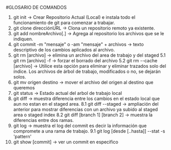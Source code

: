 #GLOSARIO DE COMANDOS
1. git init  -> Crear Repositorio Actual (Local) e instala todo el                               funcionamiento de git para comenzar a trabajar. 
2. git clone direcciónURL -> Clona un repositorio remoto ya existente.
3. git add nombreArchivo[.] -> Agrega al repositorio los archivos que se le                                     indiquen.
4. git commit -m "mensaje" o -am "mensaje" + archivos -> texto descriptivo de                               los cambios aplicados al archivo.
5. git rm [archivo] -> elimina un archivo del area de trabajo y del staged
 5.1 git rm [archivo] -f -> forzar el borrado del archivo
 5.2 git rm --cache [archivo] -> Utilice esta opción para eliminar y eliminar             trazados solo del índice. Los archivos de árbol de trabajo,                    modificados o no, se dejarán solos.
6. git mv origen destino -> mover el archivo del origen al destino que queremos
7. git status -> Estado actual del arbol de trabajo local
8. git diff -> muestra diferencia entre los cambios en el estado local que aun                  no estan en el staged area.
  8.1 git diff --staged -> ampliación del anterior para mostrar diferencias con     un archivo ya subido al staged area o staged index
  8.2 git diff [branch 1] [branch 2] -> muestra la diferencias entre dos ramas.
9. git log -> muestra el log del commit es decir la información que compromete      a una rama de trabajo.
  9.1 git log [desde [..hasta]] --stat -s 'pattern'
10. git show [commit] -> ver un commit en especifico